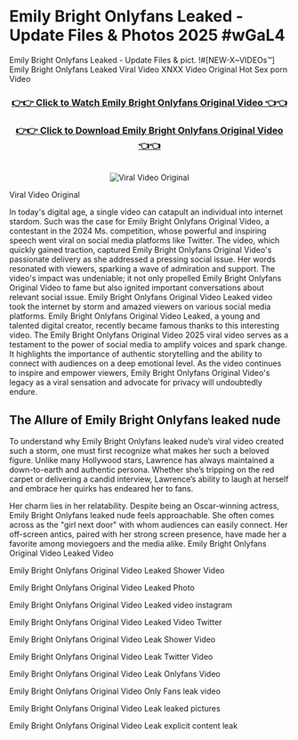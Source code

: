 # Emily Bright Onlyfans Leaked - Update Files & Photos 2025 #wGaL4

Emily Bright Onlyfans Leaked - Update Files & pict. !#[NEW-X~VIDEOs™] Emily Bright Onlyfans Leaked Viral Video XNXX Video Original Hot Sex porn Video
<br>
<div align="center">
<h3><a href="https://links2leaks.com?utm_source=emilybright&utm_medium=gitlong" rel="nofollow">👉👉 Click to Watch Emily Bright Onlyfans Original Video 👈👈</a></h3>
<h3><a href="https://links2leaks.com?utm_source=emilybright&utm_medium=gitlong" rel="nofollow">👉👉 Click to Download Emily Bright Onlyfans Original Video 👈👈</a></h3>
<br>
<a href="https://links2leaks.com?utm_source=emilybright&utm_medium=gitlong" rel="nofollow"><img src="https://i.ibb.co/Gkj2r4b/banner.png" alt="Viral Video Original" style="max-width: 100%; display: inline-block;" data-target="animated-image.originalImage"></a>
</div>

Viral Video Original

In today's digital age, a single video can catapult an individual into internet stardom. Such was the case for Emily Bright Onlyfans Original Video, a contestant in the 2024 Ms. competition, whose powerful and inspiring speech went viral on social media platforms like Twitter.
The video, which quickly gained traction, captured Emily Bright Onlyfans Original Video's passionate delivery as she addressed a pressing social issue. Her words resonated with viewers, sparking a wave of admiration and support. The video's impact was undeniable; it not only propelled Emily Bright Onlyfans Original Video to fame but also ignited important conversations about relevant social issue.
Emily Bright Onlyfans Original Video Leaked video took the internet by storm and amazed viewers on various social media platforms. Emily Bright Onlyfans Original Video Leaked, a young and talented digital creator, recently became famous thanks to this interesting video.
The Emily Bright Onlyfans Original Video 2025 viral video serves as a testament to the power of social media to amplify voices and spark change. It highlights the importance of authentic storytelling and the ability to connect with audiences on a deep emotional level. As the video continues to inspire and empower viewers, Emily Bright Onlyfans Original Video's legacy as a viral sensation and advocate for privacy will undoubtedly endure.

<h2>The Allure of Emily Bright Onlyfans leaked nude</h2>


To understand why Emily Bright Onlyfans leaked nude’s viral video created such a storm, one must first recognize what makes her such a beloved figure. Unlike many Hollywood stars, Lawrence has always maintained a down-to-earth and authentic persona. Whether she’s tripping on the red carpet or delivering a candid interview, Lawrence’s ability to laugh at herself and embrace her quirks has endeared her to fans.

Her charm lies in her relatability. Despite being an Oscar-winning actress, Emily Bright Onlyfans leaked nude feels approachable. She often comes across as the "girl next door" with whom audiences can easily connect. Her off-screen antics, paired with her strong screen presence, have made her a favorite among moviegoers and the media alike.
Emily Bright Onlyfans Original Video Leaked Video

Emily Bright Onlyfans Original Video Leaked Shower Video

Emily Bright Onlyfans Original Video Leaked Photo

Emily Bright Onlyfans Original Video Leaked video instagram

Emily Bright Onlyfans Original Video Leaked Video Twitter

Emily Bright Onlyfans Original Video Leak Shower Video

Emily Bright Onlyfans Original Video Leak Twitter Video

Emily Bright Onlyfans Original Video Leak Onlyfans Video

Emily Bright Onlyfans Original Video Only Fans leak video

Emily Bright Onlyfans Original Video Leak leaked pictures

Emily Bright Onlyfans Original Video Leak explicit content leak